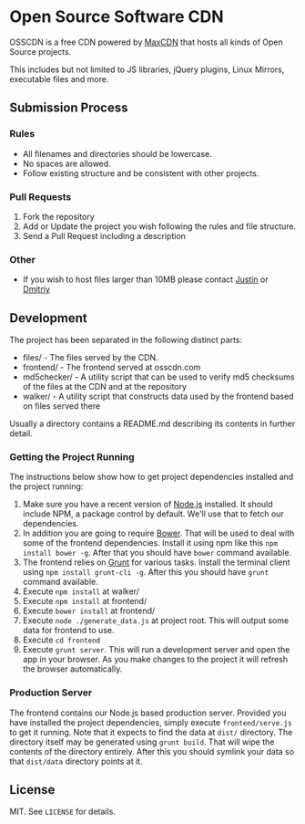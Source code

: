# Open Source Software CDN

OSSCDN is a free CDN powered by [MaxCDN](http://www.maxcdn.com) that hosts all kinds of Open Source projects.

This includes but not limited to JS libraries, jQuery plugins, Linux Mirrors, executable files and more.

## Submission Process

### Rules

* All filenames and directories should be lowercase.
* No spaces are allowed.
* Follow existing structure and be consistent with other projects.

### Pull Requests
1. Fork the repository
2. Add or Update the project you wish following the rules and file structure.
3. Send a Pull Request including a description



### Other
* If you wish to host files larger than 10MB please contact [Justin](https://github.com/jdorfman) or [Dmitriy](https://github.com/jimaek)

## Development

The project has been separated in the following distinct parts:

* files/ - The files served by the CDN.
* frontend/ - The frontend served at osscdn.com
* md5checker/ - A utility script that can be used to verify md5 checksums of the files at the CDN and at the repository
* walker/ - A utility script that constructs data used by the frontend based on files served there

Usually a directory contains a README.md describing its contents in further detail.

### Getting the Project Running

The instructions below show how to get project dependencies installed and the project running:

1. Make sure you have a recent version of [Node.js](http://nodejs.org/) installed. It should include NPM, a package control by default. We'll use that to fetch our dependencies.
2. In addition you are going to require [Bower](http://bower.io/). That will be used to deal with some of the frontend dependencies. Install it using npm like this `npm install bower -g`. After that you should have `bower` command available.
3. The frontend relies on [Grunt](http://gruntjs.com/) for various tasks. Install the terminal client using `npm install grunt-cli -g`. After this you should have `grunt` command available.
4. Execute `npm install` at walker/
5. Execute `npm install` at frontend/
6. Execute `bower install` at frontend/
7. Execute `node ./generate_data.js` at project root. This will output some data for frontend to use.
8. Execute `cd frontend`
9. Execute `grunt server`. This will run a development server and open the app in your browser. As you make changes to the project it will refresh the browser automatically.

### Production Server

The frontend contains our Node.js based production server. Provided you have installed the project dependencies, simply execute `frontend/serve.js` to get it running. Note that it expects to find the data at `dist/` directory. The directory itself may be generated using `grunt build`. That will wipe the contents of the directory entirely. After this you should symlink your data so that `dist/data` directory points at it.

## License

MIT. See `LICENSE` for details.

